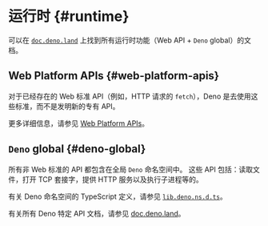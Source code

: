 # 运行时 {#runtime}

可以在 [`doc.deno.land`](https://doc.deno.land/deno/stable) 上找到所有运行时功能（Web API +
`Deno` global）的文档。

## Web Platform APIs {#web-platform-apis}

对于已经存在的 Web 标准 API（例如，HTTP 请求的 `fetch`），Deno 是去使用这些标准，而不是发明新的专有 API。

更多详细信息，请参见 [Web Platform APIs](./runtime/web_platform_apis.md)。

## `Deno` global {#deno-global}

所有非 Web 标准的 API 都包含在全局 `Deno` 命名空间中。 这些 API 包括：读取文件，打开 TCP 套接字，提供 HTTP
服务以及执行子进程等的。

有关 Deno 命名空间的 TypeScript 定义，请参见
[`lib.deno.ns.d.ts`](https://github.com/denoland/deno/blob/$CLI_VERSION/cli/dts/lib.deno.ns.d.ts)。

有关所有 Deno 特定 API 文档，请参见
[doc.deno.land](https://doc.deno.land/https://raw.githubusercontent.com/denoland/deno/main/cli/dts/lib.deno.ns.d.ts)。
